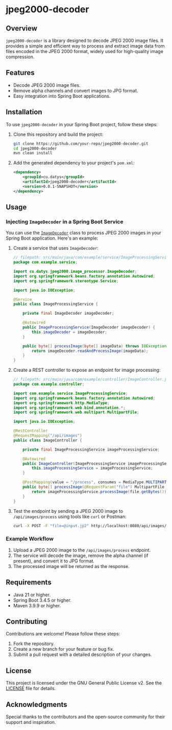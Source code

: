 # jpeg2000-decoder

## Overview

`jpeg2000-decoder` is a library designed to decode JPEG 2000 image files. It provides a simple and efficient way to process and extract image data from files encoded in the JPEG 2000 format, widely used for high-quality image compression.

## Features

- Decode JPEG 2000 image files.
- Remove alpha channels and convert images to JPG format.
- Easy integration into Spring Boot applications.

## Installation

To use `jpeg2000-decoder` in your Spring Boot project, follow these steps:

1. Clone this repository and build the project:

   ```bash
   git clone https://github.com/your-repo/jpeg2000-decoder.git
   cd jpeg2000-decoder
   mvn clean install
   ```

2. Add the generated dependency to your project's `pom.xml`:

   ```xml
   <dependency>
       <groupId>cu.datys</groupId>
       <artifactId>jpeg2000-decoder</artifactId>
       <version>0.0.1-SNAPSHOT</version>
   </dependency>
   ```

## Usage

### Injecting `ImageDecoder` in a Spring Boot Service

You can use the [`ImageDecoder`](src/main/java/cu/datys/jpeg2000/image_processor/ImageDecoder.java) class to process JPEG 2000 images in your Spring Boot application. Here's an example:

1. Create a service that uses `ImageDecoder`:

   ```java
   // filepath: src/main/java/com/example/service/ImageProcessingService.java
   package com.example.service;

   import cu.datys.jpeg2000.image_processor.ImageDecoder;
   import org.springframework.beans.factory.annotation.Autowired;
   import org.springframework.stereotype.Service;

   import java.io.IOException;

   @Service
   public class ImageProcessingService {

       private final ImageDecoder imageDecoder;

       @Autowired
       public ImageProcessingService(ImageDecoder imageDecoder) {
           this.imageDecoder = imageDecoder;
       }

       public byte[] processImage(byte[] imageData) throws IOException {
           return imageDecoder.readAndProcessImage(imageData);
       }
   }
   ```

2. Create a REST controller to expose an endpoint for image processing:

   ```java
   // filepath: src/main/java/com/example/controller/ImageController.java
   package com.example.controller;

   import com.example.service.ImageProcessingService;
   import org.springframework.beans.factory.annotation.Autowired;
   import org.springframework.http.MediaType;
   import org.springframework.web.bind.annotation.*;
   import org.springframework.web.multipart.MultipartFile;

   import java.io.IOException;

   @RestController
   @RequestMapping("/api/images")
   public class ImageController {

       private final ImageProcessingService imageProcessingService;

       @Autowired
       public ImageController(ImageProcessingService imageProcessingService) {
           this.imageProcessingService = imageProcessingService;
       }

       @PostMapping(value = "/process", consumes = MediaType.MULTIPART_FORM_DATA_VALUE)
       public byte[] processImage(@RequestParam("file") MultipartFile file) throws IOException {
           return imageProcessingService.processImage(file.getBytes());
       }
   }
   ```

3. Test the endpoint by sending a JPEG 2000 image to `/api/images/process` using tools like `curl` or Postman:

   ```bash
   curl -X POST -F "file=@input.jp2" http://localhost:8080/api/images/process --output output.jpg
   ```

### Example Workflow

1. Upload a JPEG 2000 image to the `/api/images/process` endpoint.
2. The service will decode the image, remove the alpha channel (if present), and convert it to JPG format.
3. The processed image will be returned as the response.

## Requirements

- Java 21 or higher.
- Spring Boot 3.4.5 or higher.
- Maven 3.9.9 or higher.

## Contributing

Contributions are welcome! Please follow these steps:

1. Fork the repository.
2. Create a new branch for your feature or bug fix.
3. Submit a pull request with a detailed description of your changes.

## License

This project is licensed under the GNU General Public License v2. See the [LICENSE](LICENSE) file for details.

## Acknowledgments

Special thanks to the contributors and the open-source community for their support and inspiration.